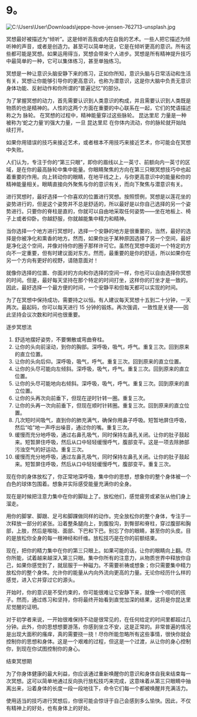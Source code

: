 # 9。 

![C:\Users\User\Downloads\jeppe-hove-jensen-762713-unsplash.jpg](../images/00004.jpeg)

冥想最好被描述为“倾听”。这是倾听高我或内在自我的艺术。一些人把它描述为倾听神的声音，或者是创造力。甚至可以简单地说，它是在倾听更高的意识。所有这些都可能是冥想。如果运用得当，冥想会带来个人进步。冥想是所有精神提升技巧中最简单的一种，它可以集体练习，甚至单独练习。

冥想是一种让意识头脑安静下来的练习，正如你所知，意识头脑与日常活动和生活有关，冥想让你能够引导你的更高意识，也称为潜意识，这是你大脑中负责无意识身体功能、反射动作和你所谓的“普遍记忆”的部分。

为了掌握冥想的动力，首先需要认识到人类意识的构成，并且需要认识到人类既是物质的也是精神的。人性的这两个方面在重要的中心联系在一起，它们的梵语描述称之为 脉轮。 在冥想的过程中，精神能量穿过这些脉轮。 昆达里尼 力量是一种被称为‘蛇之力量’的强大力量，一旦 昆达里尼 在你体内流动，你的脉轮就开始陆续打开。

如果你用错误的技巧来接近艺术，或者根本不用技巧来接近艺术，你可能会在冥想中失败。

人们认为，专注于你的“第三只眼”，即你的眉线以上一英寸、前额向内一英寸的区域，是在你的最高脉轮中集中能量。你眼睛聚焦的方向在第三只眼冥想技巧中也起着重要的作用。向上转动你的眼睛，在地平线之上，与你更高意识中的能量和你的精神能量相关。眼睛直接向外聚焦与你的意识有关，而向下聚焦与潜意识有关。

进行冥想时，最好选择一个你喜欢的位置进行冥想。按照惯例，冥想是以莲花坐的姿势进行的，但是这个姿势并不总是舒适的，所以最好是以你自己选择的另一个姿势进行。只要你的脊柱是直的，你就可以自由地采取任何姿势——坐在地板上、椅子上或者仰卧。你越舒服，你就越能集中精力和精神。

当你选择一个地方进行冥想时，选择一个安静的地方是很重要的，当然，最好的选择是你被净化和熏香的地方。然而，如果你出于某种原因选择了另一个空间，最好是净化这个空间，并像对待你的圈子那样许可它。虽然在冥想中面对一个特定的方向不一定重要，但有时建议面对东方。然而，最重要的是你的舒适，所以如果你在另一个方向有更好的视野，请随意面对！

就像你选择的位置、你面对的方向和你选择的空间一样，你也可以自由选择你冥想的时间。但是，最好每天坚持在那个特定的时间打坐，这样你的打坐才是一致的。因此，最好选择一个最方便的时间，一个安静平和但每天都可以实现的时间。

为了在冥想中保持成功，需要持之以恒。有人建议每天冥想十五到二十分钟，一天两次。最起码，你可以每天进行 15 分钟的锻炼。再次强调，一致性是关键——因此坚持会议次数和时间也很重要。

逐步冥想法

1.  舒适地摆好姿势，不要懒散或弯曲脊柱。
2.  让你的头向前滚动，到你的胸部。深呼吸，吸气，呼气。重复三次。回到原来的直立位置。
3.  让你的头向后仰。深呼吸，吸气，呼气。重复三次。回到原来的直立位置。
4.  让你的头尽可能向左倾斜。深呼吸，吸气，呼气。重复三次。回到原来的直立位置。
5.  让你的头尽可能地向右倾斜。深呼吸，吸气，呼气。重复三次。回到原来的直立位置。
6.  让你的头再次向前垂下，但现在逆时针转一圈。重复三次。
7.  让你的头再一次向前垂下，但现在顺时针转圈。重复三次。回到原来的直立位置。
8.  几次短时间吸气，直到你的肺充满气，确保你用鼻子呼吸。短暂地屏住呼吸，然后“哈”地一声呼出噪音，通过你的嘴。重复三次。
9.  缓慢而充分地呼吸，通过右鼻孔吸气，同时保持左鼻孔关闭。让你的肚子鼓起来。短暂屏住呼吸，然后从口中轻轻缓慢呼气，腹部变平。这是一项去除肺部污浊空气的好运动。重复三次。
10.  缓慢而充分地呼吸，通过左鼻孔吸气，同时保持左鼻孔关闭。让你的肚子鼓起来。短暂屏住呼吸，然后从口中轻轻缓慢呼气，腹部变平。重复三次。

现在你的身体放松了，你正常地深呼吸，集中你的思想，想象你的整个身体被一个白色的球体包围着。想象并实际感受能量充满你的全身。

现在是时候把注意力集中在你的脚趾上了。放松他们，感觉疲劳或紧张从他们身上溜走。

用你的脚掌、脚跟、足弓和脚踝做同样的动作。完全放松你的整个身体，专注于一次释放一部分的紧张。沿着整条腿向上，到腹股沟，到臀部和脊柱，穿过腹部和胸部，上肢，然后是喉咙、面部、下巴和下巴。别忘了你的眼睛，甚至你的头皮。目的是放松你全身的每一根神经和纤维。放松技巧是在你的前额结束。

现在，把你的精力集中在你的第三只眼上。如果可能的话，让你的眼睛向上翻。尽你所能，试着越来越深入第三只眼。集中你所有的注意力，从物质世界中释放你自己，如果你感觉到了，就屈服于一种磁力。不需要祈祷或想象；你只需要集中精力放松你的整个身体。允许你的能量从内向外流向更高的力量。无论你经历什么样的感觉，进入它并穿过它的源头。

开始时，你的意识是不受约束的，你可能很难让它安静下来，就像一个唠叨的孩子。然而，通过练习和坚持，你将最终开始看到直觉加深的结果，这将是你昆达里尼觉醒的证明。

对于初学者来说，一开始很难保持不动是很常见的，在任何给定的时间里都超过几分钟。此外，你的思想想要游荡，你感到坐立不安，这是正常的。非常普遍的情况是出现大面积的瘙痒，真的需要挠一挠！尽你所能忽略所有这些事情，很快你就会控制你的思想和身体。这是一个艰难的过程，但这是一个过渡，从让你的身心控制你，到现在你试图控制你的身心。

结束冥想期

为了你身体健康的最大利益，你应该通过重新唤醒你的意识和身体自我来结束每一次冥想。这可以简单地通过反向执行放松技巧来完成，这意味着从第三只眼睛中抽离出来，沿着身体的长度一段一段地往下，命令它们每一个都被唤醒并充满活力。

使用适当的技巧进行冥想后，你很可能会惊讶于自己会感到多么愉快。因此，不仅有精神上的好处，也有身体上的好处。